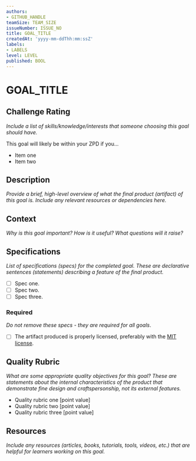 ```yaml
---
authors:
- GITHUB_HANDLE
teamSize: TEAM_SIZE
issueNumber: ISSUE_NO
title: GOAL_TITLE
createdAt: 'yyyy-mm-ddThh:mm:ssZ'
labels:
- LABELS
level: LEVEL
published: BOOL
---
```


# GOAL_TITLE

## Challenge Rating

_Include a list of skills/knowledge/interests that someone choosing this goal should have._

This goal will likely be within your ZPD if you...

- Item one
- Item two

## Description

_Provide a brief, high-level overview of what the final product (artifact) of this goal is. Include any relevant resources or dependencies here._

## Context

_Why is this goal important? How is it useful? What questions will it raise?_

## Specifications

_List of specifications (specs) for the completed goal. These are declarative sentences (statements) describing a feature of the final product._

- [ ] Spec one.
- [ ] Spec two.
- [ ] Spec three.

### Required

_Do not remove these specs - they are required for all goals_.

- [ ] The artifact produced is properly licensed, preferably with the [MIT license][mit-license].

## Quality Rubric

_What are some appropriate quality objectives for this goal? These are statements about the internal characteristics of the product that demonstrate fine design and craftspersonship, not its external features._

- Quality rubric one [point value]
- Quality rubric two [point value]
- Quality rubric three [point value]

## Resources

_Include any resources (articles, books, tutorials, tools, videos, etc.) that are helpful for learners working on this goal._

[mit-license]: https://opensource.org/licenses/MIT
